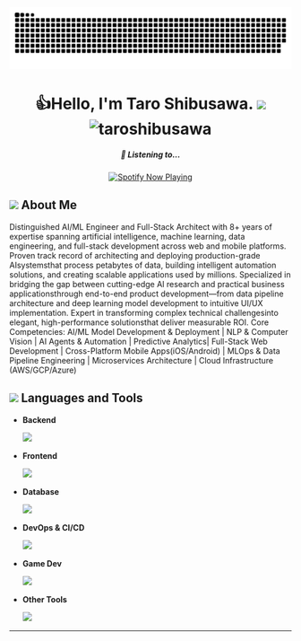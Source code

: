  <p align="center">
    <img src="https://raw.githubusercontent.com/Elanza-48/Elanza-48/main/resources/img/github-contribution-grid-snake.svg"
      alt="example" />
  </p>
<h1 align="center">
  👍Hello, I'm Taro Shibusawa.
  <img src="https://media.giphy.com/media/hvRJCLFzcasrR4ia7z/giphy.gif" width="28">
  <img src="https://komarev.com/ghpvc/?username=taroshibusawa&label=Profile%20Views&color=0e75b6&style=flat" alt="taroshibusawa" /> 
</h1>

<div align="center">
   <h5>🎵 Listening to...</h2>
  <a href="https://spotify-github-profile.kittinanx.com/api/view?uid=317xma3mkahx2sgwksrv72bvlywm&redirect=true">
    <img src="https://spotify-github-profile.kittinanx.com/api/view?uid=317xma3mkahx2sgwksrv72bvlywm&cover_image=true&theme=novatorem&show_offline=true&background_color=121212&interchange=false&bar_color=8b37c3&bar_color_cover=false" alt="Spotify Now Playing">
  </a>
</div>



<h2 align="left"><img src="https://media.tenor.com/Wg9fW_XEft0AAAAM/pout-christian-bale.gif" width="28"> About Me</h2>
<p>Distinguished AI/ML Engineer and Full-Stack Architect with 8+ years of expertise spanning artificial intelligence,
machine learning, data engineering, and full-stack development across web and mobile platforms. Proven track record of
architecting and deploying production-grade AIsystemsthat process petabytes of data, building intelligent automation
solutions, and creating scalable applications used by millions. Specialized in bridging the gap between cutting-edge AI
research and practical business applicationsthrough end-to-end product development—from data pipeline architecture
and deep learning model development to intuitive UI/UX implementation. Expert in transforming complex technical
challengesinto elegant, high-performance solutionsthat deliver measurable ROI.
Core Competencies: AI/ML Model Development & Deployment | NLP & Computer Vision | AI Agents & Automation |
Predictive Analytics| Full-Stack Web Development | Cross-Platform Mobile Apps(iOS/Android) | MLOps & Data Pipeline
Engineering | Microservices Architecture | Cloud Infrastructure (AWS/GCP/Azure)
</p>
<!-- - 🌐 Check out my website: [m4rkyu.com](https://m4rkyu.com) -->





<h2 align="left"><img src = "https://media2.giphy.com/media/QssGEmpkyEOhBCb7e1/giphy.gif?cid=ecf05e47a0n3gi1bfqntqmob8g9aid1oyj2wr3ds3mg700bl&rid=giphy.gif" width = 18> Languages and Tools</h2>

- **Backend**
  <p align="left">
    <a href="https://skillicons.dev">
      <img src="https://skillicons.dev/icons?i=express,java,nodejs,py,spring,fastapi,nestjs,kafka,solidity,rust,go" />
    </a>
  </p>

- **Frontend**
  <p align="left">
    <a href="https://skillicons.dev">
      <img src="https://skillicons.dev/icons?i=ts,js,react,nextjs,threejs,redux,tailwind,materialui,vite,bootstrap,yarn,npm,jquery,css,html,vue,sass,vuetify,babel" />
    </a>
  </p>

- **Database**
  <p align="left">
    <a href="https://skillicons.dev">
      <img src="https://skillicons.dev/icons?i=mongodb,mysql,cassandra,redis,dynamodb" />
    </a>
  </p>

- **DevOps & CI/CD**
  <p align="left">
    <a href="https://skillicons.dev">
      <img src="https://skillicons.dev/icons?i=docker,vercel,azure,gitlab,gcp,firebase,heroku,kubernetes,jenkins,nginx,netlify,githubactions,terraform,ansible" />
    </a>
  </p>

- **Game Dev**
  <p align="left">
    <a href="https://skillicons.dev">
      <img src="https://skillicons.dev/icons?i=unity,unreal,blender,cpp,cs" />
    </a>
  </p>

- **Other Tools**
  <p align="left">
    <a href="https://skillicons.dev">
      <img src="https://skillicons.dev/icons?i=git,grafana,arch,figma,tensorflow,webstorm,ubuntu,xd,idea,md,regex,vscode,bash,postman,linux,pytorch,jupyter" />
    </a>
  </p>




---
